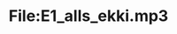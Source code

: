 ---
title: File:E1_alls_ekki.mp3
recording of: alls ekki
reading speed: slow
speaker: E
license: CC0
---